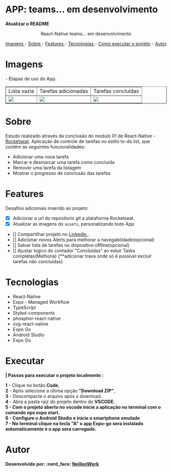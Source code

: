 
# APP: teams... em desenvolvimento
<p><strong>Atualizar o README</strong></p>



<p align="center"> React-Native teams... em desenvolvimento</p>


<p align="center">
<a href="#imagens">Imagens </a> -
<a href="#sobre">Sobre </a> -
<a href="#features">Features </a> -
<a href="#tecnologias">Tecnologias </a> -
<a href="#executar">Como executar o projeto</a> -
<a href="#autor">Autor </a>
</p>

# Imagens

<p>
- Etapas de uso do App.</br>
</p>

<table border>
    <tr>
        <td>Lista vazia</td>
        <td>Tarefas adicionadas</td>
        <td>Tarefas concluidas</td>
    </tr>
    <tr>
        <td><img src="./image/ReadmeVazia.jpg"/></td>
        <td><img src="./image/ReadmeTarefas.jpg" /></td>
        <td><img src="./image/ReadmeTarefasConcluidas.jpg" /></td>
    </tr>
</table>

# Sobre
<p>
    Estudo realizado através da conclusão do modulo 01 de React-Native - <a href="https://app.rocketseat.com.br/" target="_blank"> Rocketseat</a>. Aplicação de controle de tarefas no estilo to-do list, que contém as seguintes funcionalidades:
</p>
<ul>
<li>Adicionar uma nova tarefa</li>
<li>Marcar e desmarcar uma tarefa como concluída</li>
<li>Remover uma tarefa da listagem</li>
<li>Mostrar o progresso de conclusão das tarefas</li>
</ul>

# Features
Desafios adicionais inserido ao projeto:
- [x] Adicionar a url do repositorio git a plataforma Rocketseat.
- [x] Atualizar as imagens do `assets`, personalizando todo App
- [] Compartilhar projeto no <a href="https://www.linkedin.com/in/neillonalmeida/" target="_blank">Linkedin </a>.
- [] Adicionar novos Alerts para melhorar a navegabilidade(opcional)
- [] Salvar lista de tarefas no dispositivo offline(opcional)
- [] Ajustar logico do contador "Concluidas" ao exluir Tasks completas(Melhoria) 
        {**adicionar trava onde só é possivel excluir tarefas não concluidas}

# Tecnologias
<ul>
<li>React-Native</li>
<li>Expo - Managed Workflow</li>
<li>TypeScript</li>
<li>Styled-components</li>
<li>phosphor-react-native</li>
<li>svg-react-native</li>
<li>Expo Go</li>
<li>Android Studio</li>
<li>Expo Go</li>
</ul>

# Executar
<strong> | Passos para executar o projeto localmente :</strong>
<p>
<b>1</b> - Clique no botão <b>Code</b>,</br> 
<b>2</b> - Após selecione a última opção <b>"Download ZIP"</b>,</br>
<b>3</b> - Descompacte o arquivo após o download.</br>
<b>4</b> - Abra a pasta raiz do projeto dentro do <b>VSCODE. </br>
<b>5</b> - Com o projeto aberto no vscode inicie a aplicação no terminal com o comando <b>npx expo start</b>.</br>
<b>6</b> - Configure o <b>Android Studio</b> e inicie o smartphone emulado</br>
<b>7</b> - No terminal clique na tecla <b>"A"</b> o app Expo-go sera instalado automaticamente e o app sera carregado.</br>

</p>


# Autor

<p>
Desenvolvido por: :nerd_face: <a href="https://github.com/NeillonWork"><strong> NeillonWork</strong>
</p>
